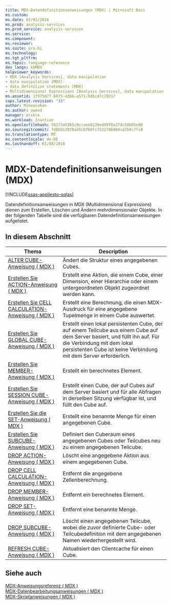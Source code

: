 ```yaml
---
title: MDX-Datendefinitionsanweisungen (MDX) | Microsoft Docs
ms.custom: 
ms.date: 03/02/2016
ms.prod: analysis-services
ms.prod_service: analysis-services
ms.service: 
ms.component: 
ms.reviewer: 
ms.suite: pro-bi
ms.technology: 
ms.tgt_pltfrm: 
ms.topic: language-reference
dev_langs: kbMDX
helpviewer_keywords:
- MDX [Analysis Services], data manipulation
- data manipulation [MDX]
- data definition statements [MDX]
- Multidimensional Expressions [Analysis Services], data manipulation
ms.assetid: 1f975d7f-8875-43b6-a571-9d5cd7c70217
caps.latest.revision: "33"
author: Minewiskan
ms.author: owend
manager: erikre
ms.workload: Inactive
ms.openlocfilehash: 501f3a53b5c9ccaee8229ed99f0a37dc50b05e88
ms.sourcegitcommit: f486d12078a45c87b0fcf52270b904ca7b0c7fc8
ms.translationtype: MT
ms.contentlocale: de-DE
ms.lasthandoff: 01/08/2018
---
```

# <a name="mdx-data-definition-statements-mdx"></a>MDX-Datendefinitionsanweisungen (MDX)
[!INCLUDE[ssas-appliesto-sqlas](../includes/ssas-appliesto-sqlas.md)]

  Datendefinitionsanweisungen in MDX (Multidimensional Expressions) dienen zum Erstellen, Löschen und Ändern mehrdimensionaler Objekte. In der folgenden Tabelle sind die verfügbaren Datendefinitionsanweisungen aufgelistet.  
  
## <a name="in-this-section"></a>In diesem Abschnitt  
  
|Thema|Description|  
|-----------|-----------------|  
|[ALTER CUBE-Anweisung &#40; MDX &#41;](../mdx/mdx-data-definition-alter-cube.md)|Ändert die Struktur eines angegebenen Cubes.|  
|[Erstellen Sie ACTION-Anweisung &#40; MDX &#41;](../mdx/mdx-data-definition-create-action.md)|Erstellt eine Aktion, die einem Cube, einer Dimension, einer Hierarchie oder einem untergeordneten Objekt zugeordnet werden kann.|  
|[Erstellen Sie CELL CALCULATION-Anweisung &#40; MDX &#41;](../mdx/mdx-data-definition-create-cell-calculation.md)|Erstellt eine Berechnung, die einen MDX-Ausdruck für eine angegebene Tupelmenge in einem Cube auswertet.|  
|[Erstellen Sie GLOBAL CUBE-Anweisung &#40; MDX &#41;](../mdx/mdx-data-definition-create-global-cube.md)|Erstellt einen lokal persistenten Cube, der auf einem Teilcube aus einem Cube auf dem Server basiert, und füllt ihn auf. Für die Verbindung mit dem lokal persistenten Cube ist keine Verbindung mit dem Server erforderlich.|  
|[Erstellen Sie MEMBER-Anweisung &#40; MDX &#41;](../mdx/mdx-data-definition-create-member.md)|Erstellt ein berechnetes Element.|  
|[Erstellen Sie SESSION CUBE-Anweisung &#40; MDX &#41;](../mdx/mdx-data-definition-create-session-cube.md)|Erstellt einen Cube, der auf Cubes auf dem Server basiert und für alle Abfragen in derselben Sitzung verfügbar ist, und füllt den Cube auf.|  
|[Erstellen Sie die SET-Anweisung &#40; MDX &#41;](../mdx/mdx-data-definition-create-set.md)|Erstellt eine benannte Menge für einen angegebenen Cube.|  
|[Erstellen Sie SUBCUBE-Anweisung &#40; MDX &#41;](../mdx/mdx-data-definition-create-subcube.md)|Definiert den Cuberaum eines angegebenen Cubes oder Teilcubes neu zu einem angegebenen Teilcube.|  
|[DROP ACTION-Anweisung &#40; MDX &#41;](../mdx/mdx-data-definition-drop-action.md)|Löscht eine angegebene Aktion aus einem angegebenen Cube.|  
|[DROP CELL CALCULATION-Anweisung &#40; MDX &#41;](../mdx/mdx-data-definition-drop-cell-calculation.md)|Entfernt die angegebene Zellenberechnung.|  
|[DROP MEMBER-Anweisung &#40; MDX &#41;](../mdx/mdx-data-definition-drop-member.md)|Entfernt ein berechnetes Element.|  
|[DROP SET-Anweisung &#40; MDX &#41;](../mdx/mdx-data-definition-drop-set.md)|Entfernt eine benannte Menge.|  
|[DROP SUBCUBE-Anweisung &#40; MDX &#41;](../mdx/mdx-data-definition-drop-subcube.md)|Löscht einen angegebenen Teilcube, wobei die zuvor definierte Cube- oder Teilcubedefinition mit dem angegebenen Namen wiederhergestellt wird.|  
|[REFRESH CUBE-Anweisung &#40; MDX &#41;](../mdx/mdx-data-definition-refresh-cube.md)|Aktualisiert den Clientcache für einen Cube.|  
  
## <a name="see-also"></a>Siehe auch  
 [MDX-Anweisungsreferenz &#40; MDX &#41;](../mdx/mdx-statement-reference-mdx.md)   
 [MDX-Datenbearbeitungsanweisungen &#40; MDX &#41;](../mdx/mdx-data-manipulation-statements-mdx.md)   
 [MDX-Skriptanweisungen &#40; MDX &#41;](../mdx/mdx-scripting-statements-mdx.md)  
  
  
